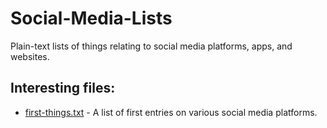 # Social-Media-Lists
Plain-text lists of things relating to social media platforms, apps, and websites.

## Interesting files:
* [first-things.txt](first-things.txt) - A list of first entries on various social media platforms.
